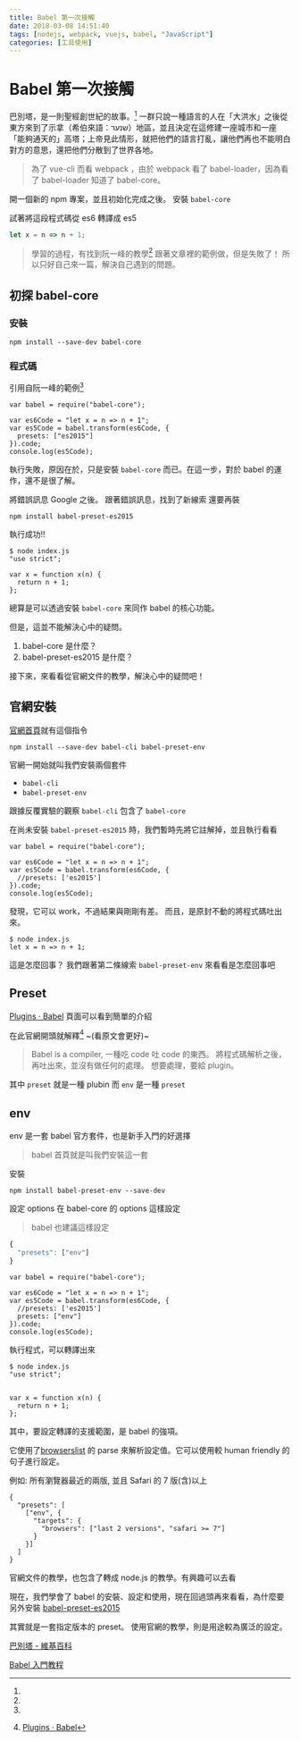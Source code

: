 ```yaml
---
title: Babel 第一次接觸
date: 2018-03-08 14:51:40
tags: [nodejs, webpack, vuejs, babel, "JavaScript"]
categories: [工具使用]
---
```


# Babel 第一次接觸

巴別塔，是一則聖經創世紀的故事。[^babel-wiki]
一群只說一種語言的人在「大洪水」之後從東方來到了示拿（希伯來語：שנער‎‎）地區，並且決定在這修建一座城市和一座「能夠通天的」高塔；上帝見此情形，就把他們的語言打亂，讓他們再也不能明白對方的意思，還把他們分散到了世界各地。

> 為了 vue-cli 而看 webpack ，由於 webpack 看了 babel-loader，因為看了 babel-loader 知道了 babel-core。

開一個新的 npm 專案，並且初始化完成之後。
安裝 `babel-core`

試著將這段程式碼從 es6 轉譯成 es5

```javascript
let x = n => n + 1;
```

> 學習的過程，有找到阮一峰的教學[^babel-ruanyifeng]
> 跟著文章裡的範例做，但是失敗了！
> 所以只好自己來一篇，解決自己遇到的問題。

## 初探 babel-core

### 安裝

```shell
npm install --save-dev babel-core
```

### 程式碼

引用自阮一峰的範例[^babel-ruanyifeng]

```javascript=
var babel = require("babel-core");

var es6Code = "let x = n => n + 1";
var es5Code = babel.transform(es6Code, {
  presets: ["es2015"]
}).code;
console.log(es5Code);
```

執行失敗，原因在於，只是安裝 `babel-core` 而已。在這一步，對於 babel 的運作，還不是很了解。

將錯誤訊息 Google 之後。
跟著錯誤訊息，找到了新線索
還要再裝

```shell
npm install babel-preset-es2015
```

執行成功!!

```shell
$ node index.js
"use strict";

var x = function x(n) {
  return n + 1;
};
```

總算是可以透過安裝 `babel-core` 來同作 babel 的核心功能。

但是，這並不能解決心中的疑問。

1. babel-core 是什麼？
2. babel-preset-es2015 是什麼？

接下來，來看看從官網文件的教學，解決心中的疑問吧！

## 官網安裝

[官網首頁](https://babeljs.io/)就有這個指令

```shell=
npm install --save-dev babel-cli babel-preset-env
```

官網一開始就叫我們安裝兩個套件

- `babel-cli`
- `babel-preset-env`

跟據反覆實驗的觀察 `babel-cli` 包含了 `babel-core`

在尚未安裝 `babel-preset-es2015` 時，我們暫時先將它註解掉，並且執行看看

```javascript=
var babel = require("babel-core");

var es6Code = "let x = n => n + 1";
var es5Code = babel.transform(es6Code, {
  //presets: ['es2015']
}).code;
console.log(es5Code);
```

發現，它可以 work，不過結果與剛剛有差。
而且，是原封不動的將程式碼吐出來。

```shell
$ node index.js
let x = n => n + 1;
```

這是怎麼回事？
我們跟著第二條線索 `babel-preset-env` 來看看是怎麼回事吧

## Preset

[Plugins · Babel](https://babeljs.io/docs/plugins/) 頁面可以看到簡單的介紹

在此官網開頭就解釋[^babel-preset] ~(看原文會更好)~

> Babel is a compiler, 一種吃 code 吐 code 的東西。
> 將程式碼解析之後，再吐出來，並沒有做任何的處理。
> 想要處理，要給 plugin。

其中 `preset` 就是一種 plubin
而 `env` 是一種 `preset`

## env

env 是一套 babel 官方套件，也是新手入門的好選擇

> babel 首頁就是叫我們安裝這一套

安裝

```shell
npm install babel-preset-env --save-dev
```

設定 options
在 babel-core 的 options 這樣設定

> babel 也建議這樣設定

```javascript
{
  "presets": ["env"]
}
```

```javascript=
var babel = require("babel-core");

var es6Code = "let x = n => n + 1";
var es5Code = babel.transform(es6Code, {
  //presets: ['es2015']
  presets: ["env"]
}).code;
console.log(es5Code);
```

執行程式，可以轉譯出來

```shell=
$ node index.js
"use strict";


var x = function x(n) {
  return n + 1;
};
```

其中，要設定轉譯的支援範圍，是 babel 的強項。

它使用了[browserslist](https://github.com/ai/browserslist) 的 parse 來解析設定值。它可以使用較 human friendly 的句子進行設定。

例如:
所有瀏覽器最近的兩版, 並且 Safari 的
7 版(含)以上

```javascript=
{
  "presets": [
    ["env", {
      "targets": {
        "browsers": ["last 2 versions", "safari >= 7"]
      }
    }]
  ]
}
```

官網文件的教學，也包含了轉成 node.js 的教學。有興趣可以去看

現在，我們學會了 babel 的安裝、設定和使用，現在回過頭再來看看，為什麼要另外安裝 [babel-preset-es2015](https://babeljs.io/docs/plugins/preset-es2015/)

其實就是一套指定版本的 preset。
使用官網的教學，則是用途較為廣泛的設定。

[^babel-wiki]:

  [巴別塔 - 維基百科](https://zh.wikipedia.org/wiki/%E5%B7%B4%E5%88%A5%E5%A1%94)

[^babel-ruanyifeng]:

  [Babel 入門教程](http://www.ruanyifeng.com/blog/2016/01/babel.html)

[^babel-preset]: [Plugins · Babel](https://babeljs.io/docs/plugins/)
